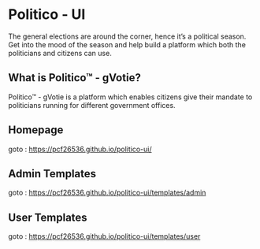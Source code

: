 # Politico - UI

The general elections are around the corner, hence it’s a political season. Get into the mood of the season and help build a platform which both the politicians and citizens can use.

## What is Politico™ - gVotie? 
Politico™  - gVotie is a platform which enables citizens give their mandate to politicians running for different government offices.

## Homepage
goto : https://pcf26536.github.io/politico-ui/

## Admin Templates
goto : https://pcf26536.github.io/politico-ui/templates/admin

## User Templates
goto : https://pcf26536.github.io/politico-ui/templates/user


